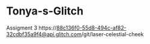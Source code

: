# Tonya-s-Glitch
Assigment 3
[
](https://88c136f0-55d8-494c-af82-32cdbf35a9f4@api.glitch.com/git/laser-celestial-cheek)https://88c136f0-55d8-494c-af82-32cdbf35a9f4@api.glitch.com/git/laser-celestial-cheek
